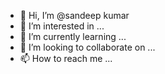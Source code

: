 - 👋 Hi, I’m @sandeep kumar
- 👀 I’m interested in ...
- 🌱 I’m currently learning ...
- 💞️ I’m looking to collaborate on ...
- 📫 How to reach me ...

<!---
678o/678o is a ✨ special ✨ repository because its `README.md` (this file) appears on your GitHub profile.
You can click the Preview link to take a look at your changes.
--->
